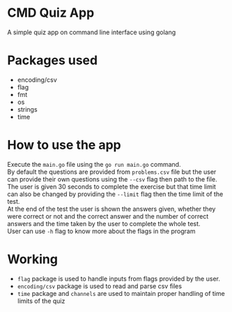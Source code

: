 # CMD Quiz App
A simple quiz app on command line interface using golang

# Packages used
- encoding/csv
- flag
- fmt
- os
- strings
- time

# How to use the app
Execute the `main.go` file using the `go run main.go` command.<br>
By default the questions are provided from `problems.csv` file but the user can provide their own questions using the `--csv` flag then path to the file.<br>
The user is given 30 seconds to complete the exercise but that time limit can also be changed by providing the `--limit` flag then the time limit of the test.<br>
At the end of the test the user is shown the answers given, whether they were correct or not and the correct answer and the number of correct answers and the time taken by the user to complete the whole test.<br>
User can use `-h` flag to know more about the flags in the program

# Working
- `flag` package is used to handle inputs from flags provided by the user.
- `encoding/csv` package is used to read and parse csv files
- `time` package and `channels` are used to maintain proper handling of time limits of the quiz